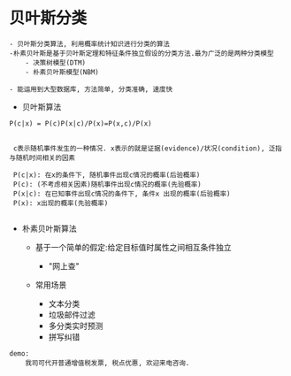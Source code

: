 # 贝叶斯分类
    - 贝叶斯分类算法, 利用概率统计知识进行分类的算法
    -朴素贝叶斯是基于贝叶斯定理和特征条件独立假设的分类方法.最为广泛的是两种分类模型
        - 决策树模型(DTM)
        - 朴素贝叶斯模型(NBM)
    
    - 能运用到大型数据库, 方法简单, 分类准确, 速度快
    
    
- 贝叶斯算法
   
    
```
P(c|x) = P(c)P(x|c)/P(x)=P(x,c)/P(x)

 
 c表示随机事件发生的一种情况. x表示的就是证据(evidence)/状况(condition), 泛指与随机时间相关的因素
 
 P(c|x): 在x的条件下, 随机事件出现c情况的概率(后验概率)
 P(c): (不考虑相关因素)随机事件出现c情况的概率(先验概率)
 P(x|c): 在已知事件出现c情况的条件下, 条件x 出现的概率(后验概率)
 P(x): x出现的概率(先验概率)
 
```

- 朴素贝叶斯算法

    - 基于一个简单的假定:给定目标值时属性之间相互条件独立
    
        - "网上查"

    - 常用场景
        - 文本分类
        - 垃圾邮件过滤
        - 多分类实时预测
        - 拼写纠错
    
```
demo:
    我司可代开普通增值税发票, 税点优惠, 欢迎来电咨询.

```